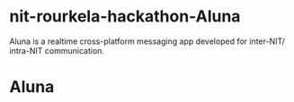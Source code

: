 # nit-rourkela-hackathon-Aluna
Aluna is a realtime cross-platform messaging app developed for inter-NIT/ intra-NIT communication.

# Aluna

